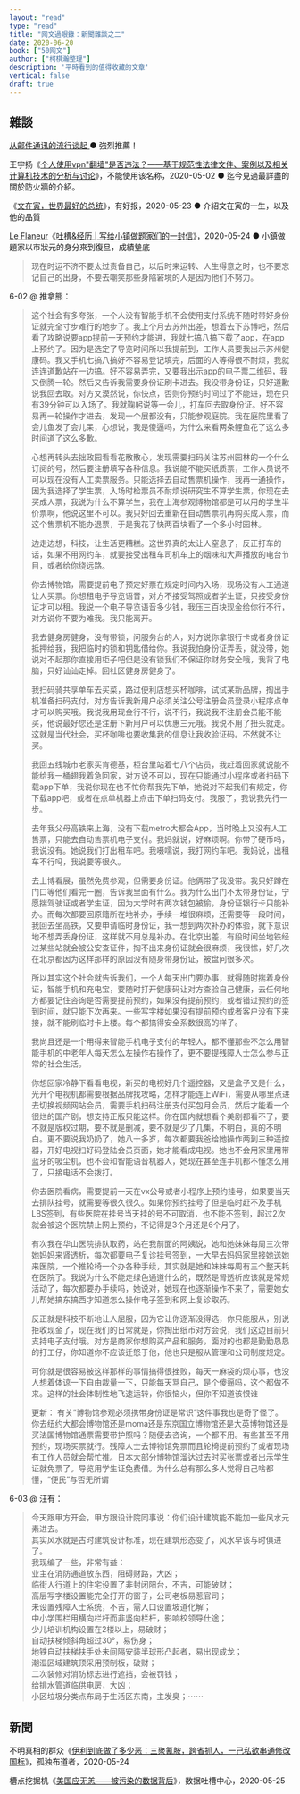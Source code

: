 ```yaml
---
layout: "read"
type: "read"
title: "网文過眼錄：新聞雜談之二"
date: 2020-06-20
book: ["50网文"]
author: ["柯棋瀚整理"]
description: '平時看到的值得收藏的文章'
vertical: false
draft: true
---
```


## 雜談

[从邮件通讯的流行谈起 ](https://sspai.com/post/59729) ● 強烈推薦！

王宇扬《[个人使用vpn"翻墙"是否违法？——基于规范性法律文件、案例以及相关计算机技术的分析与讨论](https://mp.weixin.qq.com/s?__biz=Mzg2OTIyMzY0Ng==&mid=2247483696&idx=1&sn=5fd8a3d57308bdbf993ab7545c141a8e)》，不能使用该名称，2020-05-02 ● 迄今見過最詳盡的關於防火牆的介紹。

《[文在寅，世界最好的总统](https://mp.weixin.qq.com/s/Og0-Ivi9U6i12uy2TNBgbA)》，有好报，2020-05-23 ● 介紹文在寅的一生，以及他的品質

 [Le Flaneur](https://www.douban.com/people/alex_flaneur/)《[吐槽&经历 | 写给小镇做题家们的一封信](https://www.douban.com/group/topic/177140856/)》，2020-05-24 ● 小鎮做題家以市狀元的身分來到復旦，成績墊底

> 现在时运不济不要太过责备自己，以后时来运转、人生得意之时，也不要忘记自己的出身，不要去嘲笑那些身陷窘境的人是因为他们不努力。

6-02 @ 推拿熊：

> 这个社会有多夸张，一个人没有智能手机不会使用支付系统不随时带好身份证就完全寸步难行的地步了。我上个月去苏州出差，想着去下苏博吧，然后看了攻略说要app提前一天预约才能进，我就七搞八搞下载了app，在app上预约了。因为是选定了导览时间所以我提前到，工作人员要我出示苏州健康码。我又手机七搞八搞好不容易登记填完，后面的人等得很不耐烦，我就连连道歉站在一边搞。好不容易弄完，又要我出示app的电子票二维码，我又倒腾一轮。然后又告诉我需要身份证刷卡进去。我没带身份证，只好道歉说我回去取。对方又漠然说，你快点，否则你预约时间过了不能进，现在只有39分钟可以入场了。我就鞠躬说等一会儿，打车回去取身份证。好不容易再一轮操作才进去，发现一个展都没有，只能参观庭院。我在庭院里看了会儿鱼发了会儿呆，心想说，我是傻逼吗，为什么来看两条鲤鱼花了这么多时间道了这么多歉。
>
> 心想再转头去拙政园看看花散散心，发现需要扫码关注苏州园林的一个什么订阅的号，然后要注册填写各种信息。我说能不能买纸质票，工作人员说不可以现在没有人工卖票服务。只能选择去自动售票机操作，我再一通操作，因为我选择了学生票，入场时检票员不耐烦说研究生不算学生票，你现在去买成人票，我说为什么不算学生，我在上海参观博物馆都是可以用的学生半价票啊，他说这里不可以。我只好回去重新在自动售票机再购买成人票，而这个售票机不能办退票，于是我花了快两百块看了一个多小时园林。
>
> 边走边想，科技，让生活更糟糕。这世界真的太让人窒息了，反正打车的话，如果不用网约车，就要接受出租车司机车上的烟味和大声播放的电台节目，或者给你绕远路。
>
> 你去博物馆，需要提前电子预定好票在规定时间内入场，现场没有人工通道让人买票。你想租电子导览语音，对方不接受驾照或者学生证，只接受身份证才可以租。我说一个电子导览语音多少钱，我压三百块现金给你行不行，对方说你不要为难我。我只能离开。
>
> 我去健身房健身，没有带锁，问服务台的人，对方说你拿银行卡或者身份证抵押给我，我把临时的锁和钥匙借给你。我说我怕身份证弄丢，就没带，她说对不起那你直接用柜子吧但是没有锁我们不保证你财务安全哦，我背了电脑，只好讪讪走掉。回社区健身房健身了。
>
> 我扫码骑共享单车去买菜，路过便利店想买杯咖啡，试试某新品牌，掏出手机准备扫码支付，对方告诉我新用户必须关注公号注册会员登录小程序点单才可以购买哦。我说我用现金行不行，说不行，我说我不注册会员能不能买，他说最好您还是注册下新用户可以优惠三元哦。我说不用了扭头就走。这就是当代社会，买杯咖啡也要收集我的信息让我收验证码。不然就不让买。
>
> 我回五线城市老家买肯德基，柜台里站着七八个店员，我赶着回家就说能不能给我一桶翅我着急回家，对方说不可以，现在只能通过小程序或者扫码下载app下单，我说你现在也不忙你帮我先下单，她说对不起我们有规定，你下载app吧，或者在点单机器上点击下单扫码支付。我服了，我说我先行一步。
>
> 去年我父母高铁来上海，没有下载metro大都会App，当时晚上又没有人工售票，只能去自动售票机电子支付。我妈就说，好麻烦啊。你带了硬币吗，我说没有。她说我们打出租车吧。我嗫嚅说，我打网约车吧。我妈说，出租车不行吗，我说要等很久。
>
> 去上博看展，虽然免费参观，但需要身份证。他俩带了我没带。我只好蹲在门口等他们看完一圈，告诉我里面有什么。我为什么出门不太带身份证，宁愿揣驾驶证或者学生证，因为大学时有两次钱包被偷，身份证银行卡只能补办。而每次都要回原籍所在地补办，手续一堆很麻烦，还需要等一段时间，我回去坐高铁，又要申请临时身份证，我一想到两次补办的体验，就下意识地不想弄丢身份证，这样就不用总是补办。在北京出差，有段时间坐地铁经过某些站就会被公安查证件，掏不出来身份证就会很麻烦，我很怵，好几次在北京都因为这样那样的原因没有随身带身份证，被盘问很多次。
>
> 所以其实这个社会就告诉我们，一个人每天出门要办事，就得随时揣着身份证，智能手机和充电宝，要随时打开健康码让对方查验自己健康，去任何地方都要记住咨询是否需要提前预约，如果没有提前预约，或者错过预约的签到时间，就只能下次再来。一些写字楼如果没有提前预约或者客户没有下来接，就不能刷临时卡上楼。每个都搞得安全系数很高的样子。
>
> 我尚且还是一个用得来智能手机电子支付的年轻人，都不懂那些不怎么用智能手机的中老年人每天怎么左操作右操作了，更不要提残障人士怎么参与正常的社会生活。
>
> 你想回家冷静下看看电视，新买的电视好几个遥控器，又是盒子又是什么，光开个电视机都需要根据品牌找攻略，怎样才能连上WiFi，需要从哪里点进去切换视频网站会员，需要手机扫码注册支付买包月会员，然后才能看一个很烂的国产剧，想支持正版只能这样。你在国内就想看个美剧都看不了，要不就是版权过期，要不就是删减，要不就是少了几集，不明白，真的不明白。更不要说我奶奶了，她八十多岁，每次都要我爸给她操作两到三种遥控器，开好电视扫好码登陆会员页面，她才能看成电视。她也不会用家里用带蓝牙的吸尘机，也不会和智能语音机器人，她现在甚至连手机都不懂怎么用了，只接电话不会拨打。
>
> 你去医院看病，需要提前一天在vx公号或者小程序上预约挂号，如果要当天去排队挂号，就需要等很久很久。如果你预约挂号了但是临时赶不及手机LBS签到，有些医院在挂号当天挂的号不可取消，也不能不签到，超过2次就会被这个医院禁止网上预约，不记得是3个月还是6个月了。
>
> 有次我在华山医院排队取药，站在我前面的阿姨说，她和她妹妹每周三次带她妈妈来肾透析，每次都要电子复诊挂号签到，一大早去妈妈家里接她送她来医院，一个推轮椅一个办各种手续，其实就是她和妹妹每周有三个整天耗在医院了。我说为什么不能走绿色通道什么的，既然是肾透析应该就是常规活动了，每次都要办手续吗，她说对，她现在也逐渐操作不来了，需要她女儿帮她搞东搞西才知道怎么操作电子签到和网上复诊取药。
>
> 反正就是科技不断地让人屈服，因为它让你逐渐没得选，你只能服从，别说拒收现金了，现在我们的日常就是，你掏出纸币对方会说，我们这边目前只支持电子支付哦。对方是商家你想购买产品和服务，面对的也都是勤勤恳恳的打工仔，你知道你不应该迁怒于他，他也只是服从管理和公司制度规定。
>
> 可你就是很容易被这样那样的事情搞得很挫败，每天一麻袋的烦心事，也没人想着体谅一下自由裁量一下，只能每天骂自己，是个傻逼吗，这个都做不来。这样的社会体制性地飞速运转，你很恼火，但你不知道该恨谁
>
> 更新： 有关“博物馆参观必须携带身份证是常识”这件事我也是奇了怪了。你去纽约大都会博物馆还是moma还是东京国立博物馆还是大英博物馆还是买法国博物馆通票需要带护照吗？随便去咨询，一个都不用。有些甚至不用预约，现场买票就行。残障人士去博物馆免票而且轮椅提前预约了或者现场有工作人员就会帮忙推。日本大部分博物馆溜达过去时买张票或者出示学生证就免票了。导览用学生证免费借。为什么总有那么多人觉得自己啥都懂，“便民”与否无所谓

6-03 @ 汪有：  

> 今天跟甲方开会，甲方跟设计院同事说：你们设计建筑能不能加一些风水元素进去。  
> 其实风水就是古时建筑设计标准，现在建筑形态变了，风水早该与时俱进了。  
> 我现编了一些，非常有益：  
> 业主在消防通道放东西，阻碍财路，大凶；  
> 临街人行道上的住宅设置了非封闭阳台，不吉，可能破财；  
> 高层写字楼设置能完全打开的窗子，公司老板易惹官司；  
> 未设置残障人士系统，不吉，需入口设置坡道化解；  
> 中小学围栏用横向栏杆而非竖向栏杆，影响校领导仕途；  
> 少儿培训机构设置在2楼以上，易破财；  
> 自动扶梯倾斜角超过30°，易伤身；  
> 地铁自动扶梯扶手处未间隔安装半球形凸起者，易出现成龙；  
> 潮湿区域建筑顶采用预制板，破财；   
> 二次装修对消防标志进行遮挡，会被罚钱；  
> 给排水管道临供电房，大凶；  
> 小区垃圾分类点布局于生活区东南，主发臭；⋯⋯

## 新聞

不明真相的群众《[伊利到底做了多少恶：三聚氰胺，跨省抓人，一己私欲串通修改国标](https://mp.weixin.qq.com/s/2zdtrxLEt3u0C0BJl54R2g)》，孤独布道者，2020-05-24

槽点挖掘机《[美国应无恙——被污染的数据背后](https://mp.weixin.qq.com/s/zN4DDzrx9IgWBVeXpXe1Uw)》，数据吐槽中心，2020-05-25                                                                                                                                                                                                                   
